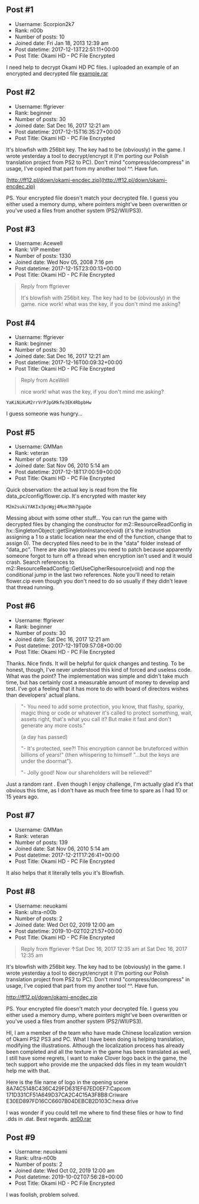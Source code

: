## Post #1
- Username: Scorpion2k7
- Rank: n00b
- Number of posts: 10
- Joined date: Fri Jan 18, 2013 12:39 am
- Post datetime: 2017-12-13T22:51:11+00:00
- Post Title: Okami HD - PC File Encrypted

I need help to decrypt Okami HD PC files.
I uploaded an example of an encrypted and decrypted file
[example.rar](https://xentaxbackup.github.io/file/13681_example.rar)
## Post #2
- Username: ffgriever
- Rank: beginner
- Number of posts: 30
- Joined date: Sat Dec 16, 2017 12:21 am
- Post datetime: 2017-12-15T16:35:27+00:00
- Post Title: Okami HD - PC File Encrypted

It's blowfish with 256bit key. The key had to be (obviously) in the game. I wrote yesterday a tool to decrypt/encrypt it (I'm porting our Polish translation project from PS2 to PC). Don't mind "compress/decompress" in usage, I've copied that part from my another tool ^^. Have fun.

[http://ff12.pl/down/okami-encdec.zip](http://ff12.pl/down/okami-encdec.zip)

PS. Your encrypted file doesn't match your decrypted file. I guess you either used a memory dump, where pointers might've been overwritten or you've used a files from another system (PS2/WII/PS3).
## Post #3
- Username: Acewell
- Rank: VIP member
- Number of posts: 1330
- Joined date: Wed Nov 05, 2008 7:16 pm
- Post datetime: 2017-12-15T23:00:13+00:00
- Post Title: Okami HD - PC File Encrypted

> Reply from ffgriever
>
> It's blowfish with 256bit key. The key had to be (obviously) in the game.
nice work!    what was the key, if you don't mind me asking?
## Post #4
- Username: ffgriever
- Rank: beginner
- Number of posts: 30
- Joined date: Sat Dec 16, 2017 12:21 am
- Post datetime: 2017-12-16T00:09:32+00:00
- Post Title: Okami HD - PC File Encrypted

> Reply from AceWell
>
> nice work!    what was the key, if you don't mind me asking?

```
YaKiNiKuM2rrVrPJpGMkfe3EK4RbpbHw
```

I guess someone was hungry...
## Post #5
- Username: GMMan
- Rank: veteran
- Number of posts: 139
- Joined date: Sat Nov 06, 2010 5:14 am
- Post datetime: 2017-12-18T17:00:59+00:00
- Post Title: Okami HD - PC File Encrypted

Quick observation: the actual key is read from the file data_pc/config/flower.cip. It's encrypted with master key

```
M2m2sukiYAKIx3pcWgj4Mue3Nh7gapQe
```


Messing about with some other stuff...
You can run the game with decrypted files by changing the constructor for m2::ResourceReadConfig in hx::SingletonObject<class m2::ResourceReadConfig>::getSingletonInstance(void) (it's the instruction assigning a 1 to a static location near the end of the function, change that to assign 0). The decrypted files need to be in the "data" folder instead of "data_pc". There are also two places you need to patch because apparently someone forgot to turn off a thread when encryption isn't used and it would crash. Search references to m2::ResourceReadConfig::GetUseCipherResource(void) and nop the conditional jump in the last two references. Note you'll need to retain flower.cip even though you don't need to do so usually if they didn't leave that thread running.
## Post #6
- Username: ffgriever
- Rank: beginner
- Number of posts: 30
- Joined date: Sat Dec 16, 2017 12:21 am
- Post datetime: 2017-12-19T09:57:08+00:00
- Post Title: Okami HD - PC File Encrypted

Thanks. Nice finds. It will be helpful for quick changes and testing. To be honest, though, I've never understood this kind of forced and useless code. What was the point? The implementation was simple and didn't take much time, but has certainly cost a measurable amount of money to develop and test. I've got a feeling that it has more to do with board of directors wishes than developers' actual plans.

> "- You need to add some protection, you know, that flashy, sparky, magic thing or code or whatever it's called to protect something, wait, assets right, that's what you call it? But make it fast and don't generate any more costs."
>
> (a day has passed)
>
> "- It's protected, see?! This encryption cannot be bruteforced within billions of years!" (then whispering to himself "...but the keys are under the doormat").
>
> "- Jolly good! Now our shareholders will be relieved!"

Just a random rant  . Even though I enjoy challenge, I'm actually glad it's that obvious this time, as I don't have as much free time to spare as I had 10 or 15 years ago.
## Post #7
- Username: GMMan
- Rank: veteran
- Number of posts: 139
- Joined date: Sat Nov 06, 2010 5:14 am
- Post datetime: 2017-12-21T17:26:41+00:00
- Post Title: Okami HD - PC File Encrypted

It also helps that it literally tells you it's Blowfish.
## Post #8
- Username: neuokami
- Rank: ultra-n00b
- Number of posts: 2
- Joined date: Wed Oct 02, 2019 12:00 am
- Post datetime: 2019-10-02T02:21:57+00:00
- Post Title: Okami HD - PC File Encrypted

> Reply from ffgriever ↑Sat Dec 16, 2017 12:35 am at Sat Dec 16, 2017 12:35 am
>
> 
It's blowfish with 256bit key. The key had to be (obviously) in the game. I wrote yesterday a tool to decrypt/encrypt it (I'm porting our Polish translation project from PS2 to PC). Don't mind "compress/decompress" in usage, I've copied that part from my another tool ^^. Have fun.

http://ff12.pl/down/okami-encdec.zip

PS. Your encrypted file doesn't match your decrypted file. I guess you either used a memory dump, where pointers might've been overwritten or you've used a files from another system (PS2/WII/PS3).

HI, I am a member of the team who have made Chinese localization version of Okami PS2 PS3 and PC. What I have been doing is helping translation, modifying the illustrations. Although the localization process has already been completed and all the texture in the game has been translated as well, I still have some regrets, I want to make Clover logo back in the game, the tech support who provide me the unpacked dds files in my team wouldn't help me with that.

Here is the file name of logo in the opening scene
8A74C5148C436C429FD631EF67ED0EF7:Capcom
171D331CF51A649D37CA2C4C15A3F8B8:Criware
E30ED897FD16CC6607B04DEBCB2D103C:hexa drive

I was wonder if you could tell me where to find these files or how to find .dds in .dat.
Best regards.
[an00.rar](https://xentaxbackup.github.io/file/16842_an00.rar)
## Post #9
- Username: neuokami
- Rank: ultra-n00b
- Number of posts: 2
- Joined date: Wed Oct 02, 2019 12:00 am
- Post datetime: 2019-10-02T07:56:28+00:00
- Post Title: Okami HD - PC File Encrypted

I was foolish, problem solved.
